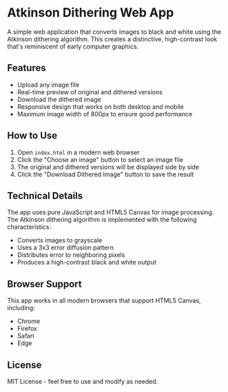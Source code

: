 # Atkinson Dithering Web App

A simple web application that converts images to black and white using the Atkinson dithering algorithm. This creates a distinctive, high-contrast look that's reminiscent of early computer graphics.

## Features

- Upload any image file
- Real-time preview of original and dithered versions
- Download the dithered image
- Responsive design that works on both desktop and mobile
- Maximum image width of 800px to ensure good performance

## How to Use

1. Open `index.html` in a modern web browser
2. Click the "Choose an image" button to select an image file
3. The original and dithered versions will be displayed side by side
4. Click the "Download Dithered Image" button to save the result

## Technical Details

The app uses pure JavaScript and HTML5 Canvas for image processing. The Atkinson dithering algorithm is implemented with the following characteristics:

- Converts images to grayscale
- Uses a 3x3 error diffusion pattern
- Distributes error to neighboring pixels
- Produces a high-contrast black and white output

## Browser Support

This app works in all modern browsers that support HTML5 Canvas, including:
- Chrome
- Firefox
- Safari
- Edge

## License

MIT License - feel free to use and modify as needed. 